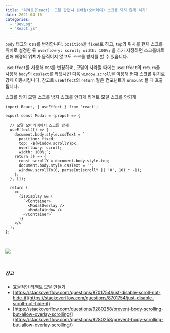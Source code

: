 ```yaml
---
title: "리액트(React): 모달 팝업시 뒷배경(오버레이) 스크롤 되지 않게 하기"
date: 2021-04-10
categories: 
  - "DevLog"
  - "React.js"
---
```


`body` 태그의 css를 변경합니다. `position`을 `fixed`로 하고, `top`의 위치를 현재 스크롤 위치로 설정한 뒤 `overflow-y: scroll; width: 100%;` 을 추가 지정하면 스크롤바로 인해 배경의 위치가 움직이지 않고도 스크롤 방지를 할 수 있습니다.

`useEffect`를 사용해 css를 변경하며, 모달이 사라질 때에는 `useEffect`의 `return`을 사용해 `body`의 `cssText`를 리셋시킨 다음 `window,scroll`을 이용해 현재 스크롤 위치로 강제 이동시킵니다. 참고로 `useEffect`의 `return` 절은 컴포넌트가 `unmount` 될 때 호출됩니다.

스크롤 방지 모달 스크롤 방지 스크롤 안되게 리액트 모달 스크롤 안되게

```
import React, { useEffect } from 'react';

export const Modal = (props) => {

  // 모달 오버레이에서 스크롤 방지
  useEffect(() => {
    document.body.style.cssText = `
      position: fixed; 
      top: -${window.scrollY}px;
      overflow-y: scroll;
      width: 100%;`;
    return () => {
      const scrollY = document.body.style.top;
      document.body.style.cssText = '';
      window.scrollTo(0, parseInt(scrollY || '0', 10) * -1);
    };
  }, []);

  return (
    <>
      {isDisplay && (
        `<Container>
          <ModalOverlay />
          <ModalWindow />
        </Container>`
      )}
    </>
  );
};

```

 

![](./assets/img/wp-content/uploads/2021/04/스크린샷-2021-04-10-오후-4.51.38.jpg)

 

##### **참고**

- [효율적인 리액트 모달 만들기](https://medium.com/@bestseob93/%ED%9A%A8%EC%9C%A8%EC%A0%81%EC%9D%B8-%EB%A6%AC%EC%95%A1%ED%8A%B8-%EB%AA%A8%EB%8B%AC-react-modal-%EB%A7%8C%EB%93%A4%EA%B8%B0-bd003458e9d)
- [https://stackoverflow.com/questions/8701754/just-disable-scroll-not-hide-it](https://stackoverflow.com/questions/8701754/just-disable-scroll-not-hide-it)
- [https://stackoverflow.com/questions/9280258/prevent-body-scrolling-but-allow-overlay-scrolling/](https://stackoverflow.com/questions/9280258/prevent-body-scrolling-but-allow-overlay-scrolling/)

